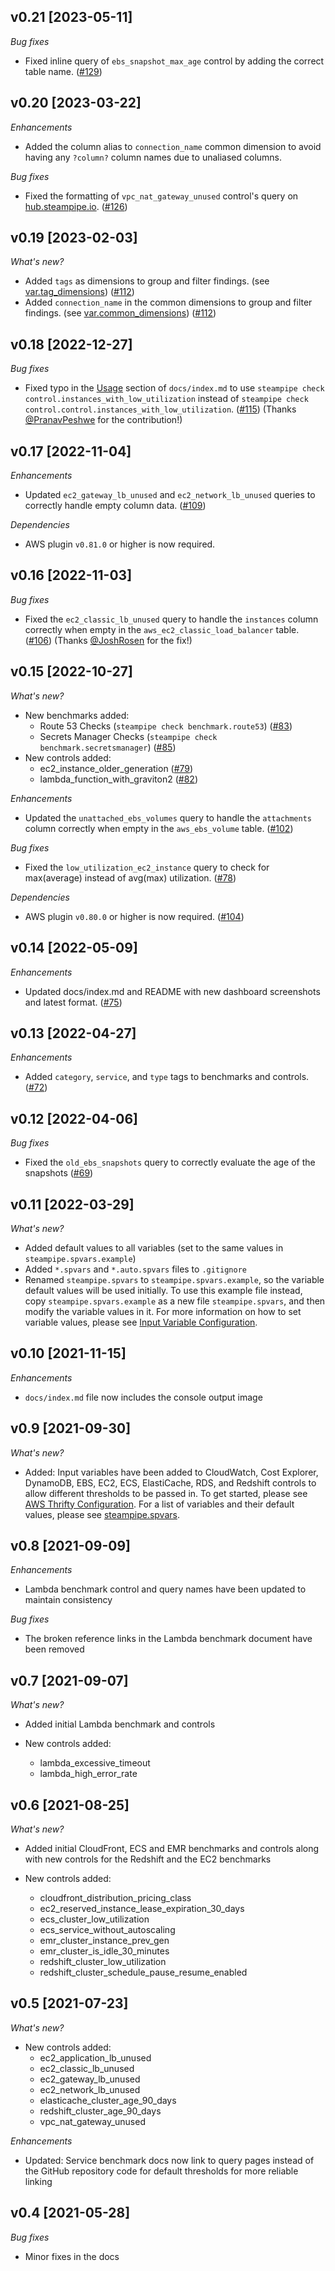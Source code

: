 ## v0.21 [2023-05-11]

_Bug fixes_

- Fixed inline query of `ebs_snapshot_max_age` control by adding the correct table name. ([#129](https://github.com/turbot/steampipe-mod-aws-thrifty/pull/129))

## v0.20 [2023-03-22]

_Enhancements_

- Added the column alias to `connection_name` common dimension to avoid having any `?column?` column names due to unaliased columns.

_Bug fixes_

- Fixed the formatting of `vpc_nat_gateway_unused` control's query on [hub.steampipe.io](https://hub.steampipe.io/mods/turbot/aws_thrifty). ([#126](https://github.com/turbot/steampipe-mod-aws-thrifty/pull/126))

## v0.19 [2023-02-03]

_What's new?_

- Added `tags` as dimensions to group and filter findings. (see [var.tag_dimensions](https://hub.steampipe.io/mods/turbot/aws_thrifty/variables)) ([#112](https://github.com/turbot/steampipe-mod-aws-thrifty/pull/112))
- Added `connection_name` in the common dimensions to group and filter findings. (see [var.common_dimensions](https://hub.steampipe.io/mods/turbot/aws_thrifty/variables)) ([#112](https://github.com/turbot/steampipe-mod-aws-thrifty/pull/112))

## v0.18 [2022-12-27]

_Bug fixes_

- Fixed typo in the [Usage](https://hub.steampipe.io/mods/turbot/aws_thrifty#usage) section of `docs/index.md` to use `steampipe check control.instances_with_low_utilization` instead of `steampipe check control.control.instances_with_low_utilization`. ([#115](https://github.com/turbot/steampipe-mod-aws-thrifty/pull/115)) (Thanks [@PranavPeshwe](https://github.com/PranavPeshwe) for the contribution!)

## v0.17 [2022-11-04]

_Enhancements_

- Updated `ec2_gateway_lb_unused` and `ec2_network_lb_unused` queries to correctly handle empty column data. ([#109](https://github.com/turbot/steampipe-mod-aws-thrifty/pull/109))

_Dependencies_

- AWS plugin `v0.81.0` or higher is now required.

## v0.16 [2022-11-03]

_Bug fixes_

- Fixed the `ec2_classic_lb_unused` query to handle the `instances` column correctly when empty in the `aws_ec2_classic_load_balancer` table. ([#106](https://github.com/turbot/steampipe-mod-aws-thrifty/pull/106)) (Thanks [@JoshRosen](https://github.com/JoshRosen) for the fix!)

## v0.15 [2022-10-27]

_What's new?_

- New benchmarks added:
  - Route 53 Checks (`steampipe check benchmark.route53`) ([#83](https://github.com/turbot/steampipe-mod-aws-thrifty/pull/83))
  - Secrets Manager Checks (`steampipe check benchmark.secretsmanager`) ([#85](https://github.com/turbot/steampipe-mod-aws-thrifty/pull/85))
- New controls added:
  - ec2_instance_older_generation ([#79](https://github.com/turbot/steampipe-mod-aws-thrifty/pull/79))
  - lambda_function_with_graviton2 ([#82](https://github.com/turbot/steampipe-mod-aws-thrifty/pull/82))

_Enhancements_

- Updated the `unattached_ebs_volumes` query to handle the `attachments` column correctly when empty in the `aws_ebs_volume` table. ([#102](https://github.com/turbot/steampipe-mod-aws-thrifty/pull/102))

_Bug fixes_

- Fixed the `low_utilization_ec2_instance` query to check for max(average) instead of avg(max) utilization. ([#78](https://github.com/turbot/steampipe-mod-aws-thrifty/pull/78))

_Dependencies_

- AWS plugin `v0.80.0` or higher is now required. ([#104](https://github.com/turbot/steampipe-mod-aws-thrifty/pull/104))

## v0.14 [2022-05-09]

_Enhancements_

- Updated docs/index.md and README with new dashboard screenshots and latest format. ([#75](https://github.com/turbot/steampipe-mod-aws-thrifty/pull/75))

## v0.13 [2022-04-27]

_Enhancements_

- Added `category`, `service`, and `type` tags to benchmarks and controls. ([#72](https://github.com/turbot/steampipe-mod-aws-thrifty/pull/72))

## v0.12 [2022-04-06]

_Bug fixes_

- Fixed the `old_ebs_snapshots` query to correctly evaluate the age of the snapshots ([#69](https://github.com/turbot/steampipe-mod-aws-thrifty/pull/69))

## v0.11 [2022-03-29]

_What's new?_

- Added default values to all variables (set to the same values in `steampipe.spvars.example`)
- Added `*.spvars` and `*.auto.spvars` files to `.gitignore`
- Renamed `steampipe.spvars` to `steampipe.spvars.example`, so the variable default values will be used initially. To use this example file instead, copy `steampipe.spvars.example` as a new file `steampipe.spvars`, and then modify the variable values in it. For more information on how to set variable values, please see [Input Variable Configuration](https://hub.steampipe.io/mods/turbot/aws_thrifty#configuration).

## v0.10 [2021-11-15]

_Enhancements_

- `docs/index.md` file now includes the console output image

## v0.9 [2021-09-30]

_What's new?_

- Added: Input variables have been added to CloudWatch, Cost Explorer, DynamoDB, EBS, EC2, ECS, ElastiCache, RDS, and Redshift controls to allow different thresholds to be passed in. To get started, please see [AWS Thrifty Configuration](https://hub.steampipe.io/mods/turbot/aws_thrifty#configuration). For a list of variables and their default values, please see [steampipe.spvars](https://github.com/turbot/steampipe-mod-aws-thrifty/blob/main/steampipe.spvars).

## v0.8 [2021-09-09]

_Enhancements_

- Lambda benchmark control and query names have been updated to maintain consistency

_Bug fixes_

- The broken reference links in the Lambda benchmark document have been removed

## v0.7 [2021-09-07]

_What's new?_

- Added initial Lambda benchmark and controls

- New controls added:
  - lambda_excessive_timeout
  - lambda_high_error_rate

## v0.6 [2021-08-25]

_What's new?_

- Added initial CloudFront, ECS and EMR benchmarks and controls along with new controls for the Redshift and the EC2 benchmarks

- New controls added:
  - cloudfront_distribution_pricing_class
  - ec2_reserved_instance_lease_expiration_30_days
  - ecs_cluster_low_utilization
  - ecs_service_without_autoscaling
  - emr_cluster_instance_prev_gen
  - emr_cluster_is_idle_30_minutes
  - redshift_cluster_low_utilization
  - redshift_cluster_schedule_pause_resume_enabled

## v0.5 [2021-07-23]

_What's new?_

- New controls added:
  - ec2_application_lb_unused
  - ec2_classic_lb_unused
  - ec2_gateway_lb_unused
  - ec2_network_lb_unused
  - elasticache_cluster_age_90_days
  - redshift_cluster_age_90_days
  - vpc_nat_gateway_unused

_Enhancements_

- Updated: Service benchmark docs now link to query pages instead of the GitHub repository code for default thresholds for more reliable linking

## v0.4 [2021-05-28]

_Bug fixes_

- Minor fixes in the docs
